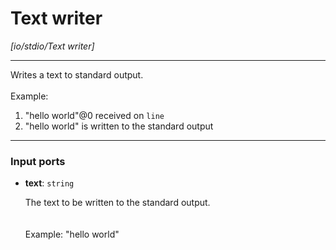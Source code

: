 # Text writer

_[io/stdio/Text writer]_

---

Writes a text to standard output.<br>
<br>
Example:<br>
1. "hello world"@0 received on `line`<br>
2. "hello world" is written to the standard output<br>

---

### Input ports

* __text__: ` string `

    The text to be written to the standard output.<br>
    <br>
    <br>
    Example: "hello world"<br>

